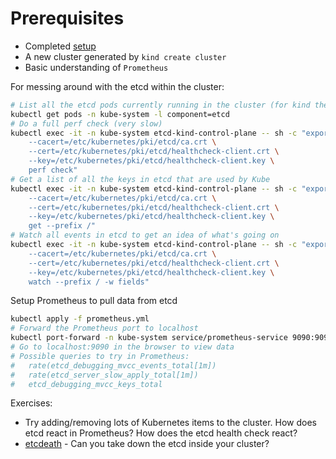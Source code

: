 # Prerequisites
* Completed [setup](../setup/README.md)
* A new cluster generated by `kind create cluster`
* Basic understanding of `Prometheus`

For messing around with the etcd within the cluster:
```bash
# List all the etcd pods currently running in the cluster (for kind there will be one)
kubectl get pods -n kube-system -l component=etcd
# Do a full perf check (very slow)
kubectl exec -it -n kube-system etcd-kind-control-plane -- sh -c "export ETCDCTL_API=3 ; etcdctl \
    --cacert=/etc/kubernetes/pki/etcd/ca.crt \
    --cert=/etc/kubernetes/pki/etcd/healthcheck-client.crt \
    --key=/etc/kubernetes/pki/etcd/healthcheck-client.key \
    perf check"
# Get a list of all the keys in etcd that are used by Kube
kubectl exec -it -n kube-system etcd-kind-control-plane -- sh -c "export ETCDCTL_API=3 ; etcdctl \
    --cacert=/etc/kubernetes/pki/etcd/ca.crt \
    --cert=/etc/kubernetes/pki/etcd/healthcheck-client.crt \
    --key=/etc/kubernetes/pki/etcd/healthcheck-client.key \
    get --prefix /"
# Watch all events in etcd to get an idea of what's going on
kubectl exec -it -n kube-system etcd-kind-control-plane -- sh -c "export ETCDCTL_API=3 ; etcdctl \
    --cacert=/etc/kubernetes/pki/etcd/ca.crt \
    --cert=/etc/kubernetes/pki/etcd/healthcheck-client.crt \
    --key=/etc/kubernetes/pki/etcd/healthcheck-client.key \
    watch --prefix / -w fields"
```

Setup Prometheus to pull data from etcd
```bash
kubectl apply -f prometheus.yml
# Forward the Prometheus port to localhost
kubectl port-forward -n kube-system service/prometheus-service 9090:9090
# Go to localhost:9090 in the browser to view data
# Possible queries to try in Prometheus:
#   rate(etcd_debugging_mvcc_events_total[1m])
#   rate(etcd_server_slow_apply_total[1m])
#   etcd_debugging_mvcc_keys_total
```

Exercises:
* Try adding/removing lots of Kubernetes items to the cluster.  How does etcd react in Prometheus?  How does the etcd health check react?
* [etcdeath](https://github.com/jdumars/etcdeath/) - Can you take down the etcd inside your cluster?

